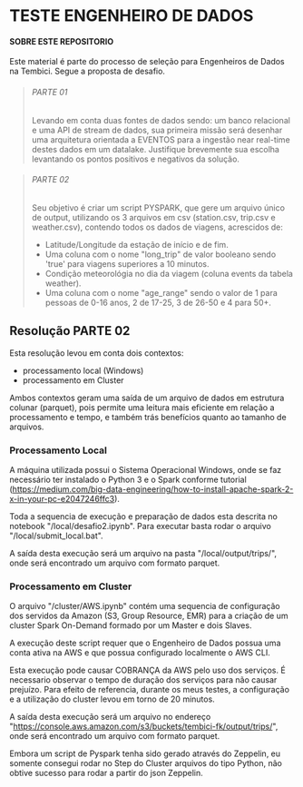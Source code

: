 # TESTE ENGENHEIRO DE DADOS

#### SOBRE ESTE REPOSITORIO

Este material é parte do processo de seleção para Engenheiros de Dados na Tembici. Segue a proposta de desafio.

> ###### PARTE 01
> 
> Levando em conta duas fontes de dados sendo: um banco relacional e uma API de stream de dados,
> sua primeira missão será desenhar uma arquitetura orientada a EVENTOS para a ingestão near 
> real-time destes dados em um datalake. Justifique brevemente sua escolha levantando os pontos 
> positivos e negativos da solução.


> ###### PARTE 02
> 
> Seu objetivo é criar um script PYSPARK, que gere um arquivo único de output, utilizando os 3 
> arquivos em csv (station.csv, trip.csv e weather.csv), contendo todos os dados de viagens, 
> acrescidos de:
> 
> - Latitude/Longitude da estação de início e de fim.
> - Uma coluna com o nome "long_trip" de valor booleano sendo 'true' para viagens superiores a 10 minutos.
> - Condição meteorológia no dia da viagem (coluna events da tabela weather).
> - Uma coluna com o nome "age_range" sendo o valor de 1 para pessoas de 0-16 anos, 2 de 17-25, 3 de 26-50 e 4 para 50+.
> 


## Resolução PARTE 02

Esta resolução levou em conta dois contextos:
- processamento local (Windows)
- processamento em Cluster

Ambos contextos geram uma saída de um arquivo de dados em estrutura colunar (parquet), pois permite uma leitura mais eficiente em relação a processamento e tempo, e também trás benefícios quanto ao tamanho de arquivos.

### Processamento Local
A máquina utilizada possui o Sistema Operacional Windows, onde se faz necessário ter instalado o Python 3 e o Spark conforme tutorial (https://medium.com/big-data-engineering/how-to-install-apache-spark-2-x-in-your-pc-e2047246ffc3).

Toda a sequencia de execução e preparação de dados esta descrita no notebook "/local/desafio2.ipynb". Para executar basta rodar o arquivo "/local/submit_local.bat".

A saída desta execução será um arquivo na pasta "/local/output/trips/", onde será encontrado um arquivo com formato parquet.
 
### Processamento em Cluster
O arquivo "/cluster/AWS.ipynb" contém uma sequencia de configuração dos servidos da Amazon (S3, Group Resource, EMR) para a criação de um cluster Spark On-Demand formado por um Master e dois Slaves.

A execução deste script requer que o Engenheiro de Dados possua uma conta ativa na AWS e que possua configurado localmente o AWS CLI. 

Esta execução pode causar COBRANÇA da AWS pelo uso dos serviços. É necessario observar o tempo de duração dos serviços para não causar prejuízo. Para efeito de referencia, durante os meus testes, a configuração e a utilização do cluster levou em torno de 20 minutos.

A saída desta execução será um arquivo no endereço  "https://console.aws.amazon.com/s3/buckets/tembici-fk/output/trips/", onde será encontrado um arquivo com formato parquet.

Embora um script de Pyspark tenha sido gerado através do Zeppelin, eu somente consegui rodar no Step do Cluster arquivos do tipo Python, não obtive sucesso para rodar a partir do json Zeppelin.

